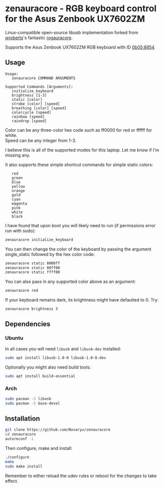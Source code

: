 # zenauracore - RGB keyboard control for the Asus Zenbook UX7602ZM

Linux-compatible open-source libusb implementation forked from [wroberts](https://github.com/wroberts)'s fantastic [rogauracore](https://github.com/wroberts/rogauracore).

Supports the Asus Zenbook UX7602ZM RGB keyboard with ID [0b05:8854](https://linux-hardware.org/index.php?id=usb:0b05-8854)

## Usage

```
Usage:
   zenauracore COMMAND ARGUMENTS

Supported Commands [Arguments]:
   initialize_keyboard
   brightness [1-3]
   static [color]
   strobe [color] [speed]
   breathing [color] [speed]
   colorcycle [speed]
   rainbow [speed]
   raindrop [speed]
```
Color can be any three-color hex code such as ff0000 for red or ffffff for white.  
Speed can be any integer from 1-3.

I believe this is all of the supported modes for this laptop. Let me know if I'm missing any.

It also supports these simple shortcut commands for simple static colors:
```
   red
   green
   blue
   yellow
   orange
   gold
   cyan
   magenta
   pink
   white
   black
```
I have found that upon boot you will likely need to run (if permissions error run with sudo):
```sh
zenauracore initialize_keyboard
```
You can then change the color of the keyboard by passing the argument single_static followed by the hex color code:
```sh
zenauracore static 0000ff
zenauracore static 00ff00
zenauracore static ffff00
```
You can also pass in any supported color above as an argument:
```sh
zenauracore red
```

If your keyboard remains dark, its brightness might have defaulted to 0. Try:
```sh
zenauracore brightness 3
```

## Dependencies

### Ubuntu

In all cases you will need `libusb` and `libusb-dev` installed:
```sh
sudo apt install libusb-1.0-0 libusb-1.0-0-dev
```
Optionally you might also need build tools:
```sh
sudo apt install build-essential
```

### Arch

```sh
sudo pacman -S libusb
sudo pacman -S base-devel
```

## Installation

```sh
git clone https://github.com/Novaryu/zenauracore
cd zenauracore
autoreconf -i
```

Then configure, make and install:
```sh
./configure
make
sudo make install
```
Remember to either reload the udev rules or reboot for the changes to take effect.
